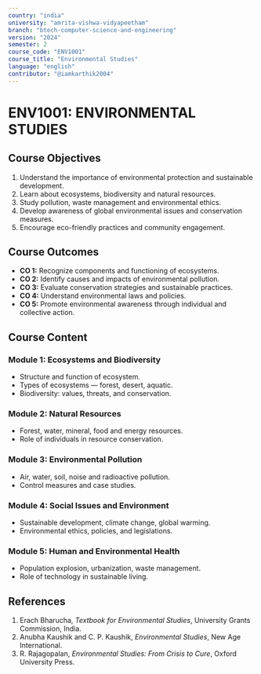 ```yaml
---
country: "india"
university: "amrita-vishwa-vidyapeetham"
branch: "btech-computer-science-and-engineering"
version: "2024"
semester: 2
course_code: "ENV1001"
course_title: "Environmental Studies"
language: "english"
contributor: "@iamkarthik2004"
---
```


# ENV1001: ENVIRONMENTAL STUDIES

## Course Objectives
1. Understand the importance of environmental protection and sustainable development.  
2. Learn about ecosystems, biodiversity and natural resources.  
3. Study pollution, waste management and environmental ethics.  
4. Develop awareness of global environmental issues and conservation measures.  
5. Encourage eco-friendly practices and community engagement.

## Course Outcomes
* **CO 1:** Recognize components and functioning of ecosystems.  
* **CO 2:** Identify causes and impacts of environmental pollution.  
* **CO 3:** Evaluate conservation strategies and sustainable practices.  
* **CO 4:** Understand environmental laws and policies.  
* **CO 5:** Promote environmental awareness through individual and collective action.

## Course Content

### Module 1: Ecosystems and Biodiversity
* Structure and function of ecosystem.  
* Types of ecosystems — forest, desert, aquatic.  
* Biodiversity: values, threats, and conservation.

### Module 2: Natural Resources
* Forest, water, mineral, food and energy resources.  
* Role of individuals in resource conservation.

### Module 3: Environmental Pollution
* Air, water, soil, noise and radioactive pollution.  
* Control measures and case studies.

### Module 4: Social Issues and Environment
* Sustainable development, climate change, global warming.  
* Environmental ethics, policies, and legislations.

### Module 5: Human and Environmental Health
* Population explosion, urbanization, waste management.  
* Role of technology in sustainable living.

## References
1. Erach Bharucha, *Textbook for Environmental Studies*, University Grants Commission, India.  
2. Anubha Kaushik and C. P. Kaushik, *Environmental Studies*, New Age International.  
3. R. Rajagopalan, *Environmental Studies: From Crisis to Cure*, Oxford University Press.
